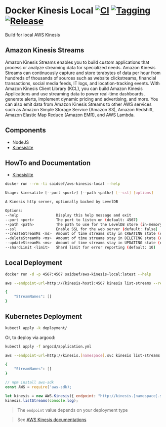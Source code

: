 # Docker Kinesis Local [![CI](https://github.com/saidsef/aws-kinesis-local/actions/workflows/docker.yml/badge.svg)](#howto-and-documentation) [![Tagging](https://github.com/saidsef/aws-kinesis-local/actions/workflows/tagging.yml/badge.svg)](#howto-and-documentation) [![Release](https://github.com/saidsef/aws-kinesis-local/actions/workflows/release.yml/badge.svg)](#howto-and-documentation)

Build for local AWS Kinesis

## Amazon Kinesis Streams

Amazon Kinesis Streams enables you to build custom applications that process or analyze streaming data for specialized needs. Amazon Kinesis Streams can continuously capture and store terabytes of data per hour from hundreds of thousands of sources such as website clickstreams, financial transactions, social media feeds, IT logs, and location-tracking events. With Amazon Kinesis Client Library (KCL), you can build Amazon Kinesis Applications and use streaming data to power real-time dashboards, generate alerts, implement dynamic pricing and advertising, and more. You can also emit data from Amazon Kinesis Streams to other AWS services such as Amazon Simple Storage Service (Amazon S3), Amazon Redshift, Amazon Elastic Map Reduce (Amazon EMR), and AWS Lambda.

## Components

* NodeJS
* [Kinesislite](https://github.com/mhart/kinesalite)

## HowTo and Documentation

* [Kinesislite](https://github.com/mhart/kinesalite)

 ```bash
docker run --rm -ti saidsef/aws-kinesis-local --help

 Usage: kinesalite [--port <port>] [--path <path>] [--ssl] [options]

 A Kinesis http server, optionally backed by LevelDB

 Options:
 --help                 Display this help message and exit
 --port <port>          The port to listen on (default: 4567)
 --path <path>          The path to use for the LevelDB store (in-memory by default)
 --ssl                  Enable SSL for the web server (default: false)
 --createStreamMs <ms>  Amount of time streams stay in CREATING state (default: 500)
 --deleteStreamMs <ms>  Amount of time streams stay in DELETING state (default: 500)
 --updateStreamMs <ms>  Amount of time streams stay in UPDATING state (default: 500)
 --shardLimit <limit>   Shard limit for error reporting (default: 10)
 ```

## Local Deployment

```bash
docker run -d -p 4567:4567 saidsef/aws-kinesis-local:latest --help
```

```bash
aws --endpoint-url=http://{kinesis-host}:4567 kinesis list-streams --region eu-west-1

{
    "StreamNames": []
}
```

## Kubernetes Deployment

```bash
kubectl apply -k deployment/

```

Or, to deploy via argocd:

```bash
kubectl apply -f argocd/application.yml
```

```bash
aws --endpoint-url=http://kinesis.[namespace].svc kinesis list-streams --region eu-west-1

{
    "StreamNames": []
}
```

```javascript
// npm install aws-sdk
const AWS = require('aws-sdk);

let kinesis = new AWS.Kinesis({ endpoint: "http://kinesis.[namespace].svc", region: "eu-west-1"})
kinesis.listStreams(console.log);
```

> The `endpoint` value depends on your deployment type

> See [AWS Kinesis documentations](https://docs.aws.amazon.com/AWSJavaScriptSDK/latest/AWS/Kinesis.html)
